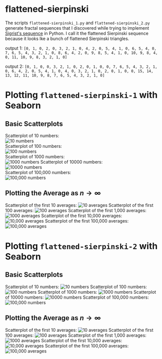 # flattened-sierpinski
The scripts `flattened-sierpinski_1.py` and `flattened-sierpinski_2.py` generate fractal sequences that I discovered while trying to implement [Sigrist's sequence](https://www.youtube.com/watch?v=j0o-pMIR8uk) in Python. I call it the flattened Sierpinski sequence because it looks lke a bunch of flattened Sierpinski triangles. 

output 1: `[0, 1, 0, 2, 0, 3, 2, 1, 0, 4, 2, 0, 5, 4, 1, 0, 6, 5, 4, 0, 7, 6, 5, 4, 3, 2, 1, 0, 8, 6, 4, 2, 0, 9, 8, 5, 4, 1, 0, 10, 9, 8, 4, 0, 11, 10, 9, 8, 3, 2, 1, 0]`

output 2: `[0, 1, 0, 0, 3, 2, 1, 0, 2, 0, 1, 0, 0, 7, 6, 5, 4, 3, 2, 1, 0, 6, 4, 2, 0, 5, 4, 1, 0, 4, 0, 3, 2, 1, 0, 2, 0, 1, 0, 0, 15, 14, 13, 12, 11, 10, 9, 8, 7, 6, 5, 4, 3, 2, 1, 0]`

# Plotting `flattened-sierpinski-1` with Seaborn
## Basic Scatterplots
Scatterplot of 10 numbers: \
![10 numbers](images/10.png) \
Scatterplot of 100 numbers: \
![100 numbers](images/100.png) \
Scatterplot of 1000 numbers: \
![1000 numbers](images/1000.png)
Scatterplot of 10000 numbers: \
![10000 numbers](images/10000.png) \
Scatterplot of 100,000 numbers: \
![100,000 numbers](images/100000.png)

## Plotting the Average as $n \to \infty$
Scatterplot of the first 10 averages: 
![10 averages](images/average_10.png)
Scatterplot of the first 100 averages:
![100 averages](images/average_100.png)
Scatterplot of the first 1,000 averages:
![1000 averages](images/average_1000.png)
Scatterplot of the first 10,000 averages:
![10,000 averages](images/average_10000.png)
Scatterplot of the first 100,000 averages:
![100,000 averages](images/average_100000.png)

# Plotting `flattened-sierpinski-2` with Seaborn
## Basic Scatterplots
Scatterplot of 10 numbers:
![10 numbers](images/10_2.png)
Scatterplot of 100 numbers:
![100 numbers](images/100_2.png)
Scatterplot of 1000 numbers:
![1000 numbers](images/1000_2.png)
Scatterplot of 10000 numbers:
![10000 numbers](images/10000_2.png)
Scatterplot of 100,000 numbers:
![100,000 numbers](images/100000_2.png)

## Plotting the Average as $n \to \infty$
Scatterplot of the first 10 averages:
![10 averages](images/average_10_2.png)
Scatterplot of the first 100 averages:
![100 averages](images/average_100_2.png)
Scatterplot of the first 1,000 averages:
![1000 averages](images/average_1000_2.png)
Scatterplot of the first 10,000 averages:
![10,000 averages](images/average_10000_2.png)
Scatterplot of the first 100,000 averages:
![100,000 averages](images/average_100000_2.png)